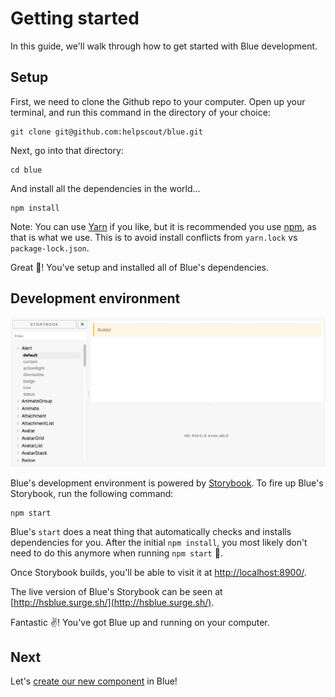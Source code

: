 # Getting started

In this guide, we'll walk through how to get started with Blue development.

## Setup

First, we need to clone the Github repo to your computer. Open up your terminal, and run this command in the directory of your choice:

```
git clone git@github.com:helpscout/blue.git
```

Next, go into that directory:

```
cd blue
```

And install all the dependencies in the world...

```
npm install
```

Note: You can use [Yarn](https://yarnpkg.com/en/) if you like, but it is recommended you use [npm](https://www.npmjs.com/), as that is what we use. This is to avoid install conflicts from `yarn.lock` vs `package-lock.json`.

Great 🌈! You've setup and installed all of Blue's dependencies.

## Development environment

![Blue's Storybook development environment](../images/storybook.jpg)

Blue's development environment is powered by [Storybook](https://storybook.js.org/). To fire up Blue's Storybook, run the following command:

```
npm start
```

Blue's `start` does a neat thing that automatically checks and installs dependencies for you. After the initial `npm install`, you most likely don't need to do this anymore when running `npm start` 💪.

Once Storybook builds, you'll be able to visit it at [http://localhost:8900/](http://localhost:8900/).

The live version of Blue's Storybook can be seen at [http://hsblue.surge.sh/](http://hsblue.surge.sh/).

Fantastic ✌️! You've got Blue up and running on your computer.

## Next

Let's [create our new component](creating.md) in Blue!
